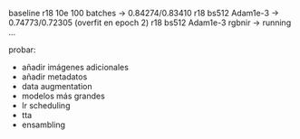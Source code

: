 baseline
r18 10e 100 batches -> 0.84274/0.83410
r18 bs512 Adam1e-3 -> 0.74773/0.72305 (overfit en epoch 2)
r18 bs512 Adam1e-3 rgbnir -> running ...

probar:

- añadir imágenes adicionales
- añadir metadatos
- data augmentation
- modelos más grandes
- lr scheduling
- tta
- ensambling
